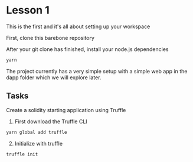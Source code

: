 # Lesson 1

This is the first and it's all about setting up your workspace

First, clone this barebone repository

After your git clone has finished, install your node.js dependencies

```bash
yarn
```

The project currently has a very simple setup with a simple web app in the dapp folder which we will explore later.

## Tasks

Create a solidity starting application using Truffle

1. First download the Truffle CLI

```bash
yarn global add truffle
```

2. Initialize with truffle

```bash
truffle init
```